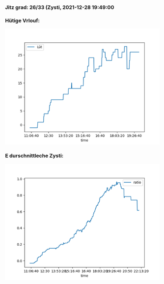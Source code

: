 ### Jitz grad: 26/33 (Zysti, 2021-12-28 19:49:00

### Hütige Vrlouf:
![Graph](Today.png)

### E durschnittleche Zysti:
![Graph](Zysti.png)